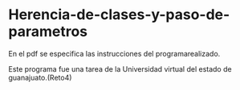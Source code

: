# Herencia-de-clases-y-paso-de-parametros
En el pdf se especifica las instrucciones del programarealizado.

Este programa fue una tarea de la Universidad virtual del estado de guanajuato.(Reto4)
